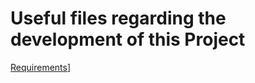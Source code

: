 
# Useful files regarding the development of this Project

[Requirements]([(https://github.com/PaciorekJ/FitnessBytes/blob/main/Requirements.md)https://github.com/PaciorekJ/FitnessBytes/blob/main/Requirements.md)]
